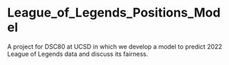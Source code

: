 # League_of_Legends_Positions_Model
A project for DSC80 at UCSD in which we develop a model to predict 2022 League of Legends data and discuss its fairness. 

